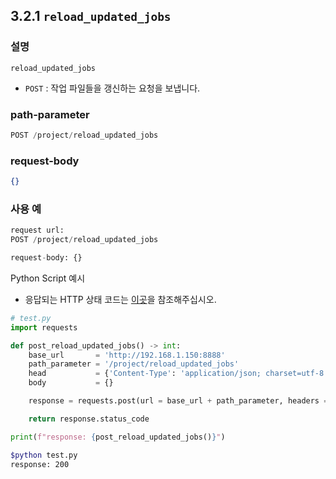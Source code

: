 ﻿## 3.2.1 `reload_updated_jobs`

### 설명

`reload_updated_jobs`

- `POST` : 작업 파일들을 갱신하는 요청을 보냅니다.

### path-parameter

```python
POST /project/reload_updated_jobs
```

### request-body

```json
{}
```

### 사용 예

```python
request url:
POST /project/reload_updated_jobs

request-body: {}
```

Python Script 예시

- 응답되는 HTTP 상태 코드는 [이곳](https://developer.mozilla.org/en-US/docs/Web/HTTP/Status/200)을 참조해주십시오.
```python
# test.py
import requests 

def post_reload_updated_jobs() -> int:
    base_url       = 'http://192.168.1.150:8888'
    path_parameter = '/project/reload_updated_jobs'
    head           = {'Content-Type': 'application/json; charset=utf-8'}
    body           = {}

    response = requests.post(url = base_url + path_parameter, headers = head, json = body)

    return response.status_code

print(f"response: {post_reload_updated_jobs()}")
```
```sh
$python test.py
response: 200 
```
